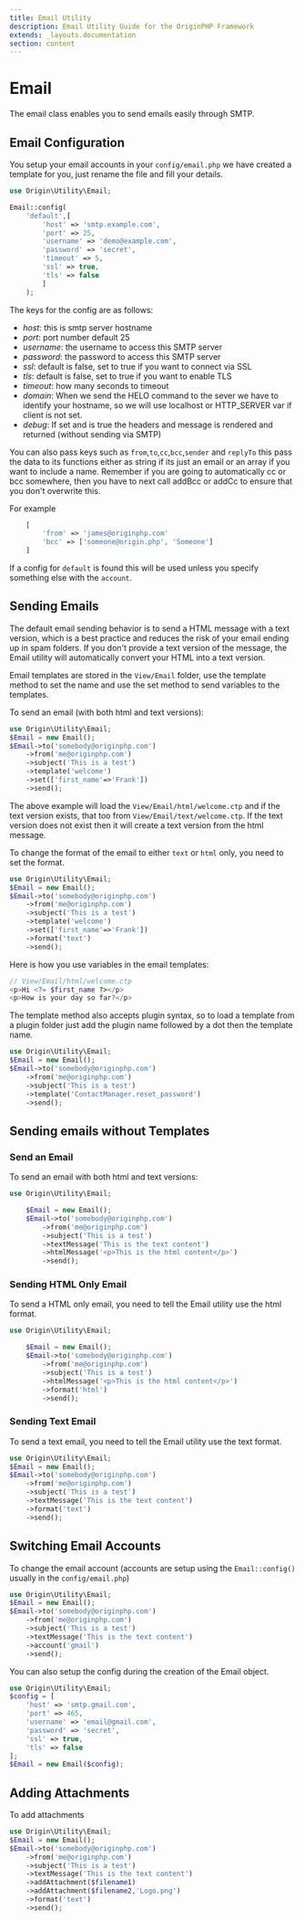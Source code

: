 ```yaml
---
title: Email Utility
description: Email Utility Guide for the OriginPHP Framework
extends: _layouts.documentation
section: content
---
```

# Email

The email class enables you to send emails easily through SMTP.


## Email Configuration

You setup your email accounts in your `config/email.php` we have created a template for you, just rename the file and fill your details.

```php
use Origin\Utility\Email;

Email::config(
    'default',[
        'host' => 'smtp.example.com',
        'port' => 25,
        'username' => 'demo@example.com',
        'password' => 'secret',
        'timeout' => 5,
        'ssl' => true,
        'tls' => false
        ]
    );
```

The keys for the config are as follows:

- *host*: this is smtp server hostname
- *port*: port number default 25
- *username*: the username to access this SMTP server
- *password*: the password to access this SMTP server
- *ssl*: default is false, set to true if you want to connect via SSL
- *tls*: default is false, set to true if you want to enable TLS
- *timeout*: how many seconds to timeout
- *domain*: When we send the HELO command to the sever we have to identify your hostname, so we will use localhost or HTTP_SERVER var if client is not set.
- *debug*: If set and is true the headers and message is rendered and returned (without sending via SMTP)

You can also pass keys such as `from`,`to`,`cc`,`bcc`,`sender` and `replyTo` this pass the data to its functions either as string if its just an email or an array if you want to include a name. Remember if you are going to automatically cc or bcc somewhere, then you have to next call addBcc or addCc to ensure that you don't overwrite this.

For example

```php
    [
        'from' => 'james@originphp.com'
        'bcc' => ['someone@origin.php', 'Someone']
    ]
```

If a config for `default` is found this will be used unless you specify something else with the `account`.

## Sending Emails

The default email sending behavior is to send a HTML message with a text version, which is a best practice and reduces the risk of your email ending up in spam folders. If you don't provide a text version of the message, the Email utility will automatically convert your HTML into a text version.

Email templates are stored in the `View/Email` folder, use the template method to set the name and use the set method to send variables to the templates.

To send an email (with both html and text versions):

```php
use Origin\Utility\Email;
$Email = new Email();
$Email->to('somebody@originphp.com')
    ->from('me@originphp.com')
    ->subject('This is a test')
    ->template('welcome')
    ->set(['first_name'=>'Frank'])
    ->send();
```

The above example will load the `View/Email/html/welcome.ctp` and if the text version exists, that too from `View/Email/text/welcome.ctp`. If the text version does not exist then it will create a text version from the html message.

To change the format of the email to either `text` or `html` only, you need to set the format.

```php
use Origin\Utility\Email;
$Email = new Email();
$Email->to('somebody@originphp.com')
    ->from('me@originphp.com')
    ->subject('This is a test')
    ->template('welcome')
    ->set(['first_name'=>'Frank'])
    ->format('text')
    ->send();
```

Here is how you use variables in the email templates:

```php
// View/Email/html/welcome.ctp
<p>Hi <?= $first_name ?></p>
<p>How is your day so far?</p>
```

The template method also accepts plugin syntax, so to load a template from a plugin  folder just add the plugin name followed by a dot then the template name.

```php
use Origin\Utility\Email;
$Email = new Email();
$Email->to('somebody@originphp.com')
    ->from('me@originphp.com')
    ->subject('This is a test')
    ->template('ContactManager.reset_password')
    ->send();
```


## Sending emails without Templates

### Send an Email

To send an email with both html and text versions:

```php
use Origin\Utility\Email;

    $Email = new Email();
    $Email->to('somebody@originphp.com')
        ->from('me@originphp.com')
        ->subject('This is a test')
        ->textMessage('This is the text content')
        ->htmlMessage('<p>This is the html content</p>')
        ->send();
```

### Sending HTML Only Email

To send a HTML only email, you need to tell the Email utility use the html format.

```php
use Origin\Utility\Email;

    $Email = new Email();
    $Email->to('somebody@originphp.com')
        ->from('me@originphp.com')
        ->subject('This is a test')
        ->htmlMessage('<p>This is the html content</p>')
        ->format('html')
        ->send();
```

### Sending Text Email

To send a text email, you need to tell the Email utility use the text format.

```php
use Origin\Utility\Email;
$Email = new Email();
$Email->to('somebody@originphp.com')
    ->from('me@originphp.com')
    ->subject('This is a test')
    ->textMessage('This is the text content')
    ->format('text')
    ->send();
```

## Switching Email Accounts

To change the email account (accounts are setup using the `Email::config()` usually in the `config/email.php`)

```php
use Origin\Utility\Email;
$Email = new Email();
$Email->to('somebody@originphp.com')
    ->from('me@originphp.com')
    ->subject('This is a test')
    ->textMessage('This is the text content')
    ->account('gmail')
    ->send();
```

You can also setup the config during the creation of the Email object.

```php
use Origin\Utility\Email;
$config = [ 
    'host' => 'smtp.gmail.com',
    'port' => 465,
    'username' => 'email@gmail.com',
    'password' => 'secret',
    'ssl' => true,
    'tls' => false
];
$Email = new Email($config);
```

## Adding Attachments

To add attachments

```php
use Origin\Utility\Email;
$Email = new Email();
$Email->to('somebody@originphp.com')
    ->from('me@originphp.com')
    ->subject('This is a test')
    ->textMessage('This is the text content')
    ->addAttachment($filename1)
    ->addAttachment($filename2,'Logo.png')
    ->format('text')
    ->send();
```

